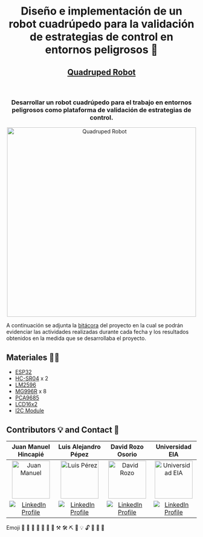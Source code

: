<h1 align="center">
  <p>Diseño e implementación de un robot cuadrúpedo para la validación de estrategias de control en entornos peligrosos 🦾</p>
</h1>

<h2 align="center">
  <a href="https://juanma010901.github.io/Quadruped-Robot/">
    Quadruped Robot
  </a>
  <!--![Watchers](https://img.shields.io/github/watchers/juanma010901/Quadruped-Robot.svg)
  ![Stars](https://img.shields.io/github/stars/juanma010901/Quadruped-Robot.svg)-->
</h2><br>

<h3 align="center">
  <strong>Desarrollar un robot cuadrúpedo para el trabajo en entornos peligrosos como plataforma de validación de estrategias de control.</strong><br>
</h3>

<p align="center">
  <img src="https://github.com/juanma010901/Quadruped-Robot/assets/119358374/12f7c803-a0b8-47c2-acca-690654f2957a" alt="Quadruped Robot" width="500" />
<p/>

A continuación se adjunta la [bitácora](https://docs.google.com/document/d/16br_ky9jK_mnqHfYBe1mgxbT8HZGymYTXOIlTPQXyck/edit?usp=sharing) del proyecto en la cual se podrán evidenciar las actividades realizadas durante cada fecha y los resultados obtenidos en la medida que se desarrollaba el proyecto.

## Materiales  🦾🔨
- [ESP32](https://github.com/juanma010901/Quadruped-Robot/blob/main/DataSheets/ESP32.pdf)
- [HC-SR04](https://github.com/juanma010901/Quadruped-Robot/blob/main/DataSheets/HC-SR04.PDF) x 2
- [LM2596](https://github.com/juanma010901/Quadruped-Robot/blob/main/DataSheets/LM2596.pdf)
- [MG996R](https://github.com/juanma010901/Quadruped-Robot/blob/main/DataSheets/MG996R.pdf) x 8
- [PCA9685](https://github.com/juanma010901/Quadruped-Robot/blob/main/DataSheets/PCA9685.PDF)
- [LCD16x2](https://github.com/juanma010901/Quadruped-Robot/blob/main/DataSheets/LCD16x2.pdf)
- [I2C Module](https://github.com/juanma010901/Quadruped-Robot/blob/main/DataSheets/I2C-1602-LCD.pdf)


## Contributors 💡 and Contact 📩
| Juan Manuel Hincapié | Luis Alejandro Pépez | David Rozo Osorio | Universidad EIA |
| :------------: | :------------: | :------------: | :------------: |
| <a href="https://github.com/juanma010901"><img src="https://avatars.githubusercontent.com/u/119358374?v=4" alt="Juan Manuel" width="100" /></a> |  <a href="https://github.com/luisfbcudj94"><img src="https://avatars.githubusercontent.com/u/74807862?v=4" alt="Luis Pérez" width="100" /></a> |<a href="david.rozo31@eia.edu.co"><img src="https://avatars.githubusercontent.com/u/88332307?v=4" alt="David Rozo" width="100" /></a>| <a href="https://www.linkedin.com/school/universidad-eia/?originalSubdomain=co"><img src="https://github.com/juanma010901/Quadruped-Robot/assets/119358374/9933f6a5-b5bf-4213-8e86-b27f9a4e7f45" alt="Universidad EIA" width="100" /></a>| 
| <a href="https://www.linkedin.com/in/juan-manuel-hincapie/"><img src="https://img.shields.io/badge/LinkedIn_Profile-0077B5?style=for-the-badge&logo=linkedin&logoColor=white" alt="LinkedIn Profile" /></a> | <a href="https://co.linkedin.com/in/luis-alejandro-pérez-abril"><img src="https://img.shields.io/badge/LinkedIn_Profile-0077B5?style=for-the-badge&logo=linkedin&logoColor=white" alt="LinkedIn Profile" /></a> | <a href="https://co.linkedin.com/in/david-rozo-osorio-98b6aa226"><img src="https://img.shields.io/badge/LinkedIn_Profile-0077B5?style=for-the-badge&logo=linkedin&logoColor=white" alt="LinkedIn Profile" /></a> | <a href="https://www.linkedin.com/school/universidad-eia/?originalSubdomain=co"><img src="https://img.shields.io/badge/LinkedIn_Profile-0077B5?style=for-the-badge&logo=linkedin&logoColor=white" alt="LinkedIn Profile" /></a>
 
 



Emoji
📖 🚀 🦾 🦿 🔧 🎯 🔨 ⚒ 🛠 ⛏ 🔌 💡 🔓 📌 📍 📩 
